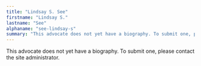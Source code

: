 ```yaml
---
title: "Lindsay S. See"
firstname: "Lindsay S."
lastname: "See"
alphaname: "see-lindsay-s"
summary: "This advocate does not yet have a biography. To submit one, please contact the site administrator."
---
```

This advocate does not yet have a biography. To submit one, please contact the site administrator.

